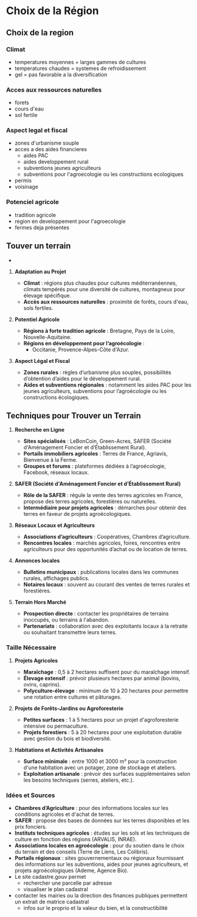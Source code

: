 # Choix de la Région

## Choix de la region
### Climat
- temperatures moyennes = larges gammes de cultures
- temperatures chaudes = systemes de refroidissement
- gel = pas favorable a la diversification
### Acces aux ressources naturelles
- forets
- cours d'eau
- sol fertile
### Aspect legal et fiscal
- zones d'urbanisme souple
- acces a des aides financieres
  - aides PAC
  - aides developpement rural
  - subventions jeunes agriculteurs
  - subventions pour l'agroecologie ou les constructions ecologiques
- permis
- voisinage
### Potenciel agricole
- tradition agricole
- region en developpement pour l'agroecologie
- fermes deja présentes

## Touver un terrain
- 


1. **Adaptation au Projet**
   - **Climat** : régions plus chaudes pour cultures méditerranéennes, climats tempérés pour une diversité de cultures, montagneux pour élevage spécifique.
   - **Accès aux ressources naturelles** : proximité de forêts, cours d'eau, sols fertiles.

2. **Potentiel Agricole**
   - **Régions à forte tradition agricole** : Bretagne, Pays de la Loire, Nouvelle-Aquitaine.
   - **Régions en développement pour l’agroécologie** : 
     - Occitanie, Provence-Alpes-Côte d'Azur.

3. **Aspect Légal et Fiscal**
   - **Zones rurales** : règles d’urbanisme plus souples, possibilités d’obtention d’aides pour le développement rural.
   - **Aides et subventions régionales** : notamment les aides PAC pour les jeunes agriculteurs, subventions pour l’agroécologie ou les constructions écologiques.

## Techniques pour Trouver un Terrain

1. **Recherche en Ligne**
   - **Sites spécialisés** : LeBonCoin, Green-Acres, SAFER (Société d'Aménagement Foncier et d’Établissement Rural).
   - **Portails immobiliers agricoles** : Terres de France, Agriavis, Bienvenue à la Ferme.
   - **Groupes et forums** : plateformes dédiées à l’agroécologie, Facebook, réseaux locaux.

2. **SAFER (Société d'Aménagement Foncier et d’Établissement Rural)**
   - **Rôle de la SAFER** : régule la vente des terres agricoles en France, propose des terres agricoles, forestières ou naturelles.
   - **Intermédiaire pour projets agricoles** : démarches pour obtenir des terres en faveur de projets agroécologiques.

3. **Réseaux Locaux et Agriculteurs**
   - **Associations d’agriculteurs** : Coopératives, Chambres d’agriculture.
   - **Rencontres locales** : marchés agricoles, foires, rencontres entre agriculteurs pour des opportunités d’achat ou de location de terres.

4. **Annonces locales**
   - **Bulletins municipaux** : publications locales dans les communes rurales, affichages publics.
   - **Notaires locaux** : souvent au courant des ventes de terres rurales et forestières.

5. **Terrain Hors Marché**
   - **Prospection directe** : contacter les propriétaires de terrains inoccupés, ou terrains à l'abandon.
   - **Partenariats** : collaboration avec des exploitants locaux à la retraite ou souhaitant transmettre leurs terres.

### Taille Nécessaire

1. **Projets Agricoles**
   - **Maraîchage** : 0,5 à 2 hectares suffisent pour du maraîchage intensif.
   - **Élevage extensif** : prévoir plusieurs hectares par animal (bovins, ovins, caprins).
   - **Polyculture-élevage** : minimum de 10 à 20 hectares pour permettre une rotation entre cultures et pâturages.

2. **Projets de Forêts-Jardins ou Agroforesterie**
   - **Petites surfaces** : 1 à 5 hectares pour un projet d'agroforesterie intensive ou permaculture.
   - **Projets forestiers** : 5 à 20 hectares pour une exploitation durable avec gestion du bois et biodiversité.

3. **Habitations et Activités Artisanales**
   - **Surface minimale** : entre 1000 et 3000 m² pour la construction d'une habitation avec un potager, zone de stockage et ateliers.
   - **Exploitation artisanale** : prévoir des surfaces supplémentaires selon les besoins techniques (serres, ateliers, etc.).

### Idées et Sources

- **Chambres d’Agriculture** : pour des informations locales sur les conditions agricoles et d'achat de terres.
- **SAFER** : propose des bases de données sur les terres disponibles et les prix fonciers.
- **Instituts techniques agricoles** : études sur les sols et les techniques de culture en fonction des régions (ARVALIS, INRAE).
- **Associations locales en agroécologie** : pour du soutien dans le choix du terrain et des conseils (Terre de Liens, Les Colibris).
- **Portails régionaux** : sites gouvernementaux ou régionaux fournissant des informations sur les subventions, aides pour jeunes agriculteurs, et projets agroécologiques (Ademe, Agence Bio).
- Le site cadastre.gouv permet
  - rechercher une parcelle par adresse
  - visualiser le plan cadastral
- contacter les mairies ou la direction des finances publiques permettent un extrait de matrice cadastral
  - infos sur le proprio et la valeur du bien, et la constructibilité



